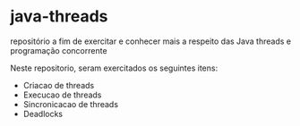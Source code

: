 # java-threads
repositório a fim de exercitar e conhecer mais a respeito das Java threads e programação concorrente

Neste repositorio, seram exercitados os seguintes itens:
  - Criacao de threads
  - Execucao de threads
  - Sincronicacao de threads
  - Deadlocks
